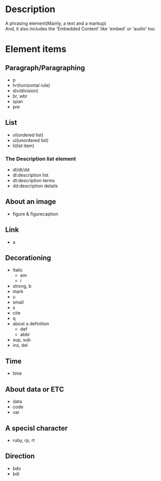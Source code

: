 # Description
A phrasing element(Mainly, a text and a markup)  
And, it also includes the 'Embedded Content' like 'embed' or 'audio' too.  

# Element items
## Paragraph/Paragraphing
- p  
- hr(horizontal rule)  
- div(division)
- br, wbr  
- span  
- pre  

## List
- ol(ordered list)  
- ul(unordered list)  
- li(list item)

### The Description list element
- dl/dt/dd  
- dl:description list    
- dt:description terms  
- dd:description details  

## About an image
- figure & figurecaption

## Link
- a

## Decorationing
- Italic  
    - em  
    - i
- strong, b  
- mark  
- u  
- small
- s  
- cite  
- q  
- about a definition  
    - def
    - abbr
- sup, sub
- ins, del  

## Time
- time

## About data or ETC
- data  
- code  
- var

## A specisl character
- ruby, rp, rt

## Direction
- bdo  
- bdi  
